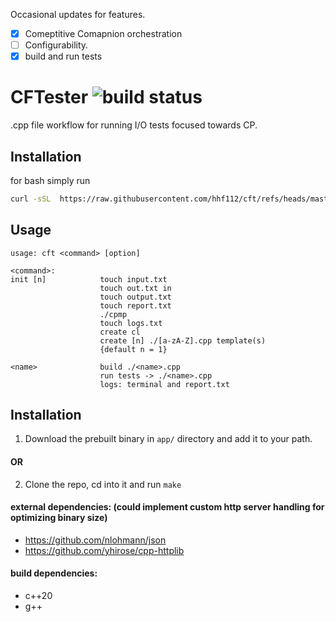 
Occasional updates for features. <br>

- [x] Comeptitive Comapnion orchestration  
- [ ] Configurability.
- [x] build and run tests

# CFTester <img src ="https://img.shields.io/github/actions/workflow/status/hhf112/cft/c-cpp.yml" alt="build status">
.cpp file workflow for running I/O tests focused towards CP. 

## Installation
for bash simply run 
```bash
curl -sSL  https://raw.githubusercontent.com/hhf112/cft/refs/heads/master/install.sh | bash
```

## Usage 
```
usage: cft <command> [option]

<command>:
init [n]            touch input.txt
                    touch out.txt in
                    touch output.txt
                    touch report.txt
                    ./cpmp
                    touch logs.txt
                    create cl 
                    create [n] ./[a-zA-Z].cpp template(s) 
                    {default n = 1}

<name>              build ./<name>.cpp
                    run tests -> ./<name>.cpp
                    logs: terminal and report.txt
```

## Installation
1. Download the prebuilt binary in `app/` directory and add it to your path.

#### OR
2. Clone the repo, cd into it and run `make`

#### external dependencies: (could implement custom http server handling for optimizing binary size)
- https://github.com/nlohmann/json
- https://github.com/yhirose/cpp-httplib
#### build dependencies:
- c++20
- g++

